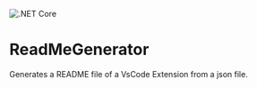 ![.NET Core](https://github.com/bartvanhoey/ReadMeGenerator/workflows/.NET%20Core/badge.svg?branch=main)

# ReadMeGenerator

Generates a README file of a VsCode Extension from a json file.
